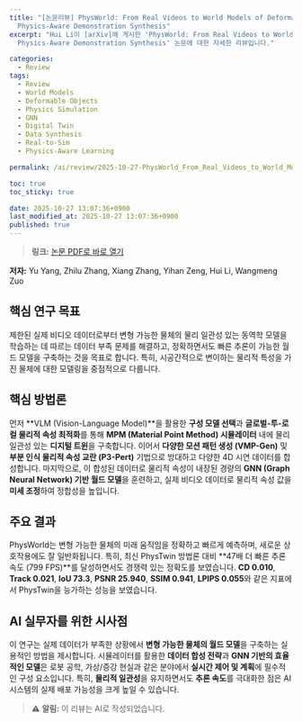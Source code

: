```yaml
---
title: "[논문리뷰] PhysWorld: From Real Videos to World Models of Deformable Objects via
  Physics-Aware Demonstration Synthesis"
excerpt: "Hui Li이 [arXiv]에 게시한 'PhysWorld: From Real Videos to World Models of Deformable Objects via
  Physics-Aware Demonstration Synthesis' 논문에 대한 자세한 리뷰입니다."

categories:
  - Review
tags:
  - Review
  - World Models
  - Deformable Objects
  - Physics Simulation
  - GNN
  - Digital Twin
  - Data Synthesis
  - Real-to-Sim
  - Physics-Aware Learning

permalink: /ai/review/2025-10-27-PhysWorld_From_Real_Videos_to_World_Models_of_Deformable_Objects_via_Physics-Aware_Demonstration_Synthesis/

toc: true
toc_sticky: true

date: 2025-10-27 13:07:36+0900
last_modified_at: 2025-10-27 13:07:36+0900
published: true
---
```

> **링크:** [논문 PDF로 바로 열기](https://arxiv.org/abs/2510.21447)

**저자:** Yu Yang, Zhilu Zhang, Xiang Zhang, Yihan Zeng, Hui Li, Wangmeng Zuo



## 핵심 연구 목표
제한된 실제 비디오 데이터로부터 변형 가능한 물체의 물리 일관성 있는 동역학 모델을 학습하는 데 따르는 데이터 부족 문제를 해결하고, 정확하면서도 빠른 추론이 가능한 월드 모델을 구축하는 것을 목표로 합니다. 특히, 시공간적으로 변이하는 물리적 특성을 가진 물체에 대한 모델링을 중점적으로 다룹니다.

## 핵심 방법론
먼저 **VLM (Vision-Language Model)**을 활용한 **구성 모델 선택**과 **글로벌-투-로컬 물리적 속성 최적화**를 통해 **MPM (Material Point Method) 시뮬레이터** 내에 물리 일관성 있는 **디지털 트윈**을 구축합니다. 이어서 **다양한 모션 패턴 생성 (VMP-Gen)** 및 **부분 인식 물리적 속성 교란 (P3-Pert)** 기법으로 방대하고 다양한 4D 시연 데이터를 합성합니다. 마지막으로, 이 합성된 데이터로 물리적 속성이 내장된 경량의 **GNN (Graph Neural Network) 기반 월드 모델**을 훈련하고, 실제 비디오 데이터로 물리적 속성 값을 **미세 조정**하여 정합성을 높입니다.

## 주요 결과
PhysWorld는 변형 가능한 물체의 미래 움직임을 정확하고 빠르게 예측하며, 새로운 상호작용에도 잘 일반화됩니다. 특히, 최신 PhysTwin 방법론 대비 **47배 더 빠른 추론 속도 (799 FPS)**를 달성하면서도 경쟁력 있는 정확도를 보였습니다. **CD 0.010**, **Track 0.021**, **IoU 73.3**, **PSNR 25.940**, **SSIM 0.941**, **LPIPS 0.055**와 같은 지표에서 PhysTwin을 능가하는 성능을 보였습니다.

## AI 실무자를 위한 시사점
이 연구는 실제 데이터가 부족한 상황에서 **변형 가능한 물체의 월드 모델**을 구축하는 실용적인 방법을 제시합니다. 시뮬레이터를 활용한 **데이터 합성 전략**과 **GNN 기반의 효율적인 모델**은 로봇 공학, 가상/증강 현실과 같은 분야에서 **실시간 제어 및 계획**에 필수적인 구성 요소입니다. 특히, **물리적 일관성**을 유지하면서도 **추론 속도**를 극대화한 점은 AI 시스템의 실제 배포 가능성을 크게 높일 수 있습니다.

> ⚠️ **알림:** 이 리뷰는 AI로 작성되었습니다.